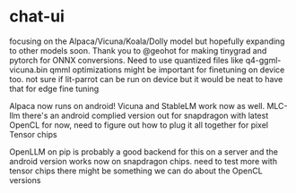 # chat-ui
focusing on the Alpaca/Vicuna/Koala/Dolly model but hopefully expanding to other models soon. Thank you to @geohot for making tinygrad and pytorch for ONNX conversions. Need to use quantized files like q4-ggml-vicuna.bin qmml optimizations might be important for finetuning on device too. not sure if lit-parrot can be run on device but it would be neat to have that for edge fine tuning

Alpaca now runs on android! Vicuna and StableLM work now as well. MLC-llm there's an android complied version out for snapdragon with latest OpenCL for now, need to figure out how to plug it all together for pixel Tensor chips

OpenLLM on pip is probably a good backend for this on a server and the android version works now on snapdragon chips. need to test more with tensor chips there might be something we can do about the OpenCL versions
